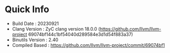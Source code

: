 # Quick Info
* Build Date : 20230921
* Clang Version : ZyC clang version 18.0.0 (https://github.com/llvm/llvm-project 69074bf144c1bf54040d289584e3d1d54f883a37)
* Binutils Version : 2.40
* Compiled Based : https://github.com/llvm/llvm-project/commit/69074bf1


